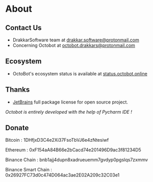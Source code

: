 About
=====

Contact Us
----------

-   DrakkarSoftware team at <drakkar.software@protonmail.com>
-   Concerning Octobot at <octobot.drakkars@protonmail.com>

Ecosystem
---------

-   OctoBot's ecosystem status is available at
    [status.octobot.online](https://status.octobot.online)

Thanks
------

-   [JetBrains](https://www.jetbrains.com/opensource/) full package
    license for open source project.

*Octobot is entirely developed with the help of Pycharm IDE !*

Donate
------

Bitcoin : 1DHfjxD3C4e2Xi37FsoTbVJ6e4zNtesiwf

Ethereum : 0xF154aA84B66e2bCacd74e201496D9ac3f81234D5

Binance Chain : bnb1ajj4dupn8xadrueuemm7gvdyp0pgslqs7zxmmv

Binance Smart Chain : 0x26927FC73d0c474D064ac3ae2E02A209c32C03e1
